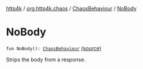 [http4k](../../index.md) / [org.http4k.chaos](../index.md) / [ChaosBehaviour](index.md) / [NoBody](./-no-body.md)

# NoBody

`fun NoBody(): `[`ChaosBehaviour`](index.md) [(source)](https://github.com/http4k/http4k/blob/master/http4k-testing-chaos/src/main/kotlin/org/http4k/chaos/ChaosBehaviour.kt#L53)

Strips the body from a response.


